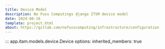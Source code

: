 ```yaml
---
title: Device Model
description: No Fuss Computings django ITSM device model
date: 2024-06-16
template: project.html
about: https://gitlab.com/nofusscomputing/infrastructure/configuration-management/centurion_erp
---
```


::: app.itam.models.device.Device
    options:
        inherited_members: true
